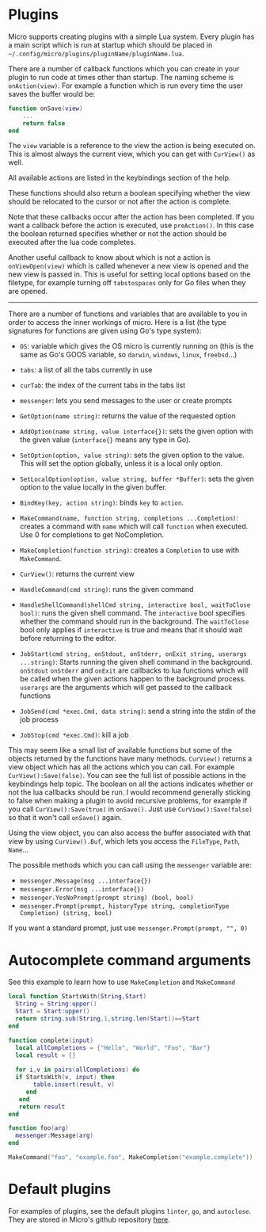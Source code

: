# Plugins

Micro supports creating plugins with a simple Lua system. Every plugin has a
main script which is run at startup which should be placed in 
`~/.config/micro/plugins/pluginName/pluginName.lua`.

There are a number of callback functions which you can create in your
plugin to run code at times other than startup. The naming scheme is
`onAction(view)`. For example a function which is run every time the user saves
the buffer would be:

```lua
function onSave(view)
    ...
    return false
end
```

The `view` variable is a reference to the view the action is being executed on.
This is almost always the current view, which you can get with `CurView()` as well.

All available actions are listed in the keybindings section of the help.

These functions should also return a boolean specifying whether the view
should be relocated to the cursor or not after the action is complete.

Note that these callbacks occur after the action has been completed. If you
want a callback before the action is executed, use `preAction()`. In this case
the boolean returned specifies whether or not the action should be executed
after the lua code completes.

Another useful callback to know about which is not a action is
`onViewOpen(view)` which is called whenever a new view is opened and the new
view is passed in. This is useful for setting local options based on the filetype,
for example turning off `tabstospaces` only for Go files when they are opened.

---

There are a number of functions and variables that are available to you in
order to access the inner workings of micro. Here is a list (the type signatures
for functions are given using Go's type system):

* `OS`: variable which gives the OS micro is currently running on (this is the same
as Go's GOOS variable, so `darwin`, `windows`, `linux`, `freebsd`...)

* `tabs`: a list of all the tabs currently in use

* `curTab`: the index of the current tabs in the tabs list

* `messenger`: lets you send messages to the user or create prompts

* `GetOption(name string)`: returns the value of the requested option

* `AddOption(name string, value interface{})`: sets the given option with the given
   value (`interface{}` means any type in Go).

* `SetOption(option, value string)`: sets the given option to the value. This will
   set the option globally, unless it is a local only option.

* `SetLocalOption(option, value string, buffer *Buffer)`: sets the given option to
   the value locally in the given buffer.

* `BindKey(key, action string)`: binds `key` to `action`.

* `MakeCommand(name, function string, completions ...Completion)`: 
   creates a command with `name` which will call `function` when executed.
   Use 0 for completions to get NoCompletion.

* `MakeCompletion(function string)`:
   creates a `Completion` to use with `MakeCommand`.

* `CurView()`: returns the current view

* `HandleCommand(cmd string)`: runs the given command

* `HandleShellCommand(shellCmd string, interactive bool, waitToClose bool)`: runs the given shell
   command. The `interactive` bool specifies whether the command should run in the background. The
   `waitToClose` bool only applies if `interactive` is true and means that it should wait before
   returning to the editor.

* `JobStart(cmd string, onStdout, onStderr, onExit string, userargs ...string)`:
   Starts running the given shell command in the background. `onStdout` `onStderr` and `onExit`
   are callbacks to lua functions which will be called when the given actions happen
   to the background process.
   `userargs` are the arguments which will get passed to the callback functions

* `JobSend(cmd *exec.Cmd, data string)`: send a string into the stdin of the job process

* `JobStop(cmd *exec.Cmd)`: kill a job

This may seem like a small list of available functions but some of the objects
returned by the functions have many methods. `CurView()` returns a view object
which has all the actions which you can call. For example `CurView():Save(false)`.
You can see the full list of possible actions in the keybindings help topic.
The boolean on all the actions indicates whether or not the lua callbacks should
be run. I would recommend generally sticking to false when making a plugin to
avoid recursive problems, for example if you call `CurView():Save(true)` in `onSave()`.
Just use `CurView():Save(false)` so that it won't call `onSave()` again.

Using the view object, you can also access the buffer associated with that view
by using `CurView().Buf`, which lets you access the `FileType`, `Path`, `Name`...

The possible methods which you can call using the `messenger` variable are:

* `messenger.Message(msg ...interface{})`
* `messenger.Error(msg ...interface{})`
* `messenger.YesNoPrompt(prompt string) (bool, bool)`
* `messenger.Prompt(prompt, historyType string, completionType Completion) (string, bool)`

If you want a standard prompt, just use `messenger.Prompt(prompt, "", 0)`

# Autocomplete command arguments

See this example to learn how to use `MakeCompletion` and `MakeCommand`

```lua
local function StartsWith(String,Start)
  String = String:upper()
  Start = Start:upper() 
  return string.sub(String,1,string.len(Start))==Start
end

function complete(input)
  local allCompletions = {"Hello", "World", "Foo", "Bar"}
  local result = {}
   
  for i,v in pairs(allCompletions) do
  if StartsWith(v, input) then
       table.insert(result, v)
     end
   end
   return result
end

function foo(arg)
  messenger:Message(arg)
end

MakeCommand("foo", "example.foo", MakeCompletion("example.complete"))
```

# Default plugins

For examples of plugins, see the default plugins `linter`, `go`, and `autoclose`.
They are stored in Micro's github repository [here](https://github.com/zyedidia/micro/tree/master/runtime/plugins).
